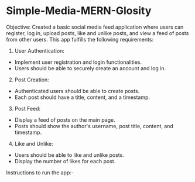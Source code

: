 # Simple-Media-MERN-Glosity
Objective:
Created a basic social media feed application where users can register, log in,
upload posts, like and unlike posts, and view a feed of posts from other users.
This app fulfills the following requirements:
1. User Authentication:
- Implement user registration and login functionalities.
- Users should be able to securely create an account and log in.
2. Post Creation:
- Authenticated users should be able to create posts.
- Each post should have a title, content, and a timestamp.
3. Post Feed:
- Display a feed of posts on the main page.
- Posts should show the author's username, post title, content, and
timestamp.
4. Like and Unlike:
- Users should be able to like and unlike posts.
- Display the number of likes for each post.

Instructions to run the app:-
